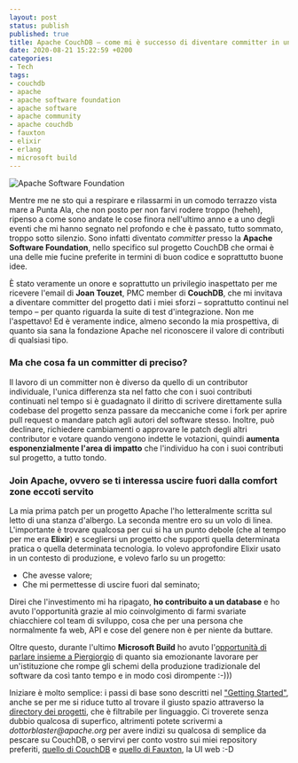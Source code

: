 ```yaml
---
layout: post
status: publish
published: true
title: Apache CouchDB – come mi è successo di diventare committer in un progetto Apache
date: 2020-08-21 15:22:59 +0200
categories:
- Tech
tags:
- couchdb
- apache
- apache software foundation
- apache software
- apache community
- apache couchdb
- fauxton
- elixir
- erlang
- microsoft build
---
```


![Apache Software Foundation](https://upload.wikimedia.org/wikipedia/commons/thumb/c/cd/ASF-logo.svg/1200px-ASF-logo.svg.png)

Mentre me ne sto qui a respirare e rilassarmi in un comodo terrazzo vista mare a Punta Ala, che non posto per non farvi rodere troppo (heheh), ripenso a come sono andate le cose finora nell'ultimo anno e a uno degli eventi che mi hanno segnato nel profondo e che è passato, tutto sommato, troppo sotto silenzio. Sono infatti diventato _committer_ presso la **Apache Software Foundation**, nello specifico sul progetto CouchDB che ormai è una delle mie fucine preferite in termini di buon codice e soprattutto buone idee.

È stato veramente un onore e soprattutto un privilegio inaspettato per me ricevere l'email di **Joan Touzet**, PMC member di **CouchDB**, che mi invitava a diventare committer del progetto dati i miei sforzi – soprattutto continui nel tempo – per quanto riguarda la suite di test d'integrazione. Non me l'aspettavo! Ed è veramente indice, almeno secondo la mia prospettiva, di quanto sia sana la fondazione Apache nel riconoscere il valore di contributi di qualsiasi tipo.

### Ma che cosa fa un committer di preciso?
Il lavoro di un committer non è diverso da quello di un contributor individuale, l'unica differenza sta nel fatto che con i suoi contributi continuati nel tempo si è guadagnato il diritto di scrivere direttamente sulla codebase del progetto senza passare da meccaniche come i fork per aprire pull request o mandare patch agli autori del software stesso. Inoltre, può declinare, richiedere cambiamenti o approvare le patch degli altri contributor e votare quando vengono indette le votazioni, quindi **aumenta esponenzialmente l'area di impatto** che l'individuo ha con i suoi contributi sul progetto, a tutto tondo.

### Join Apache, ovvero se ti interessa uscire fuori dalla comfort zone eccoti servito
La mia prima patch per un progetto Apache l'ho letteralmente scritta sul letto di una stanza d'albergo. La seconda mentre ero su un volo di linea. L'importante è trovare qualcosa per cui si ha un punto debole (che al tempo per me era **Elixir**) e scegliersi un progetto che supporti quella determinata pratica o quella determinata tecnologia. Io volevo approfondire Elixir usato in un contesto di produzione, e volevo farlo su un progetto:

- Che avesse valore;
- Che mi permettesse di uscire fuori dal seminato;

Direi che l'investimento mi ha ripagato, **ho contribuito a un database** e ho avuto l'opportunità grazie al mio coinvolgimento di farmi svariate chiacchiere col team di sviluppo, cosa che per una persona che normalmente fa web, API e cose del genere non è per niente da buttare.

Oltre questo, durante l'ultimo **Microsoft Build** ho avuto l'[opportunità di parlare insieme a Piergiorgio](https://www.open4dev.com/journal/2020/5/27/speaking-at-microsoft-build-2020) di quanto sia emozionante lavorare per un'istituzione che rompe gli schemi della produzione tradizionale del software da così tanto tempo e in modo così dirompente :-)))

Iniziare è molto semplice: i passi di base sono descritti nel ["Getting Started"](https://community.apache.org/gettingStarted/101.html), anche se per me si riduce tutto al trovare il giusto spazio attraverso la [directory dei progetti](https://projects.apache.org/), che è filtrabile per linguaggio. Ci troverete senza dubbio qualcosa di superfico, altrimenti potete scrivermi a _dottorblaster@apache.org_ per avere indizi su qualcosa di semplice da pescare su CouchDB, o servirvi per conto vostro sui miei repository preferiti, [quello di CouchDB](https://github.com/apache/couchdb/issues) e [quello di Fauxton](https://github.com/apache/couchdb-fauxton/issues), la UI web :-D

